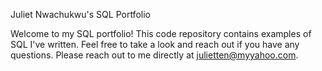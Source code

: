 Juliet Nwachukwu's SQL Portfolio

Welcome to my SQL portfolio! This code repository contains examples of SQL I've written. Feel free to take a look and reach out if you have any questions. Please reach out to me directly at julietten@myyahoo.com. 
